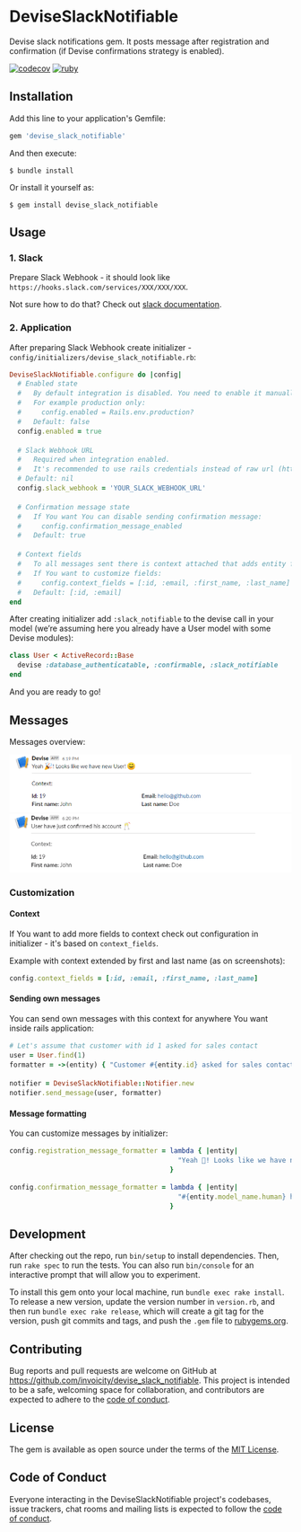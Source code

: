 # DeviseSlackNotifiable

Devise slack notifications gem. It posts message after registration and confirmation (if Devise confirmations strategy is enabled).

[![codecov](https://codecov.io/gh/invoicity/devise_slack_notifiable/branch/master/graph/badge.svg)](https://codecov.io/gh/invoicity/devise_slack_notifiable)
[![ruby](https://github.com/invoicity/devise_slack_notifiable/workflows/Ruby/badge.svg)](https://github.com/invoicity/devise_slack_notifiable/actions)

## Installation

Add this line to your application's Gemfile:

```ruby
gem 'devise_slack_notifiable'
```

And then execute:

    $ bundle install

Or install it yourself as:

    $ gem install devise_slack_notifiable

## Usage

### 1. Slack
Prepare Slack Webhook - it should look like `https://hooks.slack.com/services/XXX/XXX/XXX`.

Not sure how to do that? Check out [slack documentation](https://api.slack.com/messaging/webhooks#getting_started).

### 2. Application
After preparing Slack Webhook create initializer - `config/initializers/devise_slack_notifiable.rb`:
```ruby
DeviseSlackNotifiable.configure do |config|
  # Enabled state
  #   By default integration is disabled. You need to enable it manually on desired environments.
  #   For example production only:
  #     config.enabled = Rails.env.production?
  #   Default: false
  config.enabled = true

  # Slack Webhook URL
  #   Required when integration enabled.
  #   It's recommended to use rails credentials instead of raw url (https://edgeguides.rubyonrails.org/security.html#custom-credentials)
  # Default: nil
  config.slack_webhook = 'YOUR_SLACK_WEBHOOK_URL'

  # Confirmation message state
  #   If You want You can disable sending confirmation message:
  #     config.confirmation_message_enabled
  #   Default: true

  # Context fields
  #   To all messages sent there is context attached that adds entity fields.
  #   If You want to customize fields:
  #     config.context_fields = [:id, :email, :first_name, :last_name]
  #   Default: [:id, :email]
end
```

After creating initializer add `:slack_notifiable` to the devise call in your model (we’re assuming here you already have a User model with some Devise modules):
```ruby
class User < ActiveRecord::Base
  devise :database_authenticatable, :confirmable, :slack_notifiable
end
```

And you are ready to go!

## Messages
Messages overview:

![Registration notification](./docs/registration-notification.png)
![Confirmation notification](./docs/confirmation-notification.png)

### Customization

#### Context
If You want to add more fields to context check out configuration in initializer - it's based on `context_fields`.

Example with context extended by first and last name (as on screenshots):
```ruby
config.context_fields = [:id, :email, :first_name, :last_name]
```

#### Sending own messages
You can send own messages with this context for anywhere You want inside rails application:
```ruby
# Let's assume that customer with id 1 asked for sales contact
user = User.find(1)
formatter = ->(entity) { "Customer #{entity.id} asked for sales contact!" }

notifier = DeviseSlackNotifiable::Notifier.new
notifier.send_message(user, formatter)
```

#### Message formatting
You can customize messages by initializer:
```ruby
config.registration_message_formatter = lambda { |entity|
                                          "Yeah 🎉! Looks like we have new #{entity.model_name.human}! 😊"
                                        }
```

```ruby
config.confirmation_message_formatter = lambda { |entity|
                                          "#{entity.model_name.human} have just confirmed his account 🥂"
                                        }
```

## Development

After checking out the repo, run `bin/setup` to install dependencies. Then, run `rake spec` to run the tests. You can also run `bin/console` for an interactive prompt that will allow you to experiment.

To install this gem onto your local machine, run `bundle exec rake install`. To release a new version, update the version number in `version.rb`, and then run `bundle exec rake release`, which will create a git tag for the version, push git commits and tags, and push the `.gem` file to [rubygems.org](https://rubygems.org).

## Contributing

Bug reports and pull requests are welcome on GitHub at https://github.com/invoicity/devise_slack_notifiable. This project is intended to be a safe, welcoming space for collaboration, and contributors are expected to adhere to the [code of conduct](https://github.com/invoicity/devise_slack_notifiable/blob/master/CODE_OF_CONDUCT.md).


## License

The gem is available as open source under the terms of the [MIT License](https://opensource.org/licenses/MIT).

## Code of Conduct

Everyone interacting in the DeviseSlackNotifiable project's codebases, issue trackers, chat rooms and mailing lists is expected to follow the [code of conduct](https://github.com/[USERNAME]/devise_slack_notifiable/blob/master/CODE_OF_CONDUCT.md).
